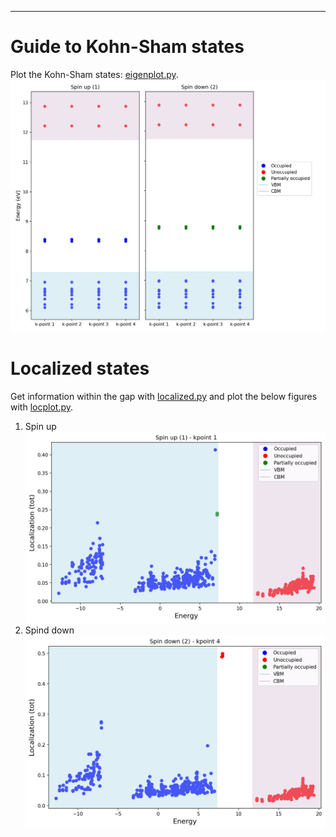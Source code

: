 ---
# Guide to Kohn-Sham states
Plot the Kohn-Sham states: [eigenplot.py](https://github.com/JosephPVera/DFT-calculations/blob/main/DFT/scripts/eigenplot.py).
![Alt text](https://github.com/JosephPVera/Investigation-cBN/blob/main/DFT%20calculations/Point-defects/PBE/screnning-defects/Guide/images/guide.png)

# Localized states
Get information within the gap with [localized.py](https://github.com/JosephPVera/DFT-calculations/blob/main/DFT/scripts/localized.py) and plot the below figures with [locplot.py](https://github.com/JosephPVera/DFT-calculations/blob/main/DFT/scripts/locplot.py).
1. Spin up
![Alt text](https://github.com/JosephPVera/Investigation-cBN/blob/main/DFT%20calculations/Point-defects/PBE/screnning-defects/Guide/images/Spin_up-kpoint_1.png)
2. Spind down
![Alt text](https://github.com/JosephPVera/Investigation-cBN/blob/main/DFT%20calculations/Point-defects/PBE/screnning-defects/Guide/images/Spin_down-kpoint_4.png)
